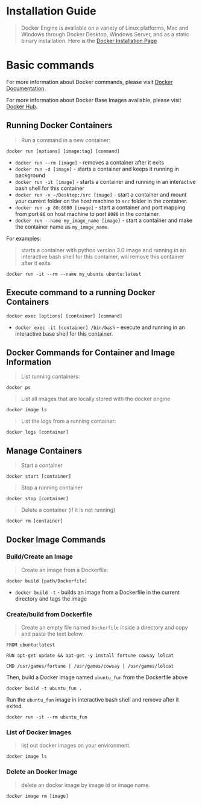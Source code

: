 # Installation Guide
> Docker Engine is available on a variety of Linux platforms, Mac and Windows through Docker Desktop, Windows Server, and as a static binary installation. Here is the 
[Docker Installation Page](https://docs.docker.com/install/)

# Basic commands
For more information about Docker commands, please visit [Docker Documentation](https://docs.docker.com/engine/reference/commandline/docker/).

For more information about Docker Base Images available, please visit [Docker Hub](https://hub.docker.com/).

## Running Docker Containers

> Run a command in a new container:

```
docker run [options] [image:tag] [command]
```

- `docker run --rm [image]` - removes a container after it exits
- `docker run -d [image]` - starts a container and keeps it running in background
- `docker run -it [image]` - starts a container and running in an interactive bash shell for this container
- `docker run -v ~/Desktop:/src [image]` - start a container and mount your current folder on the host machine to `src` folder in the container.
- `docker run -p 80:8080 [image]` - start a container and port mapping from port `80` on host machine to port `8080` in the container.
- `docker run --name my_image_name [image]` - start a container and make the container name as `my_image_name`.

For examples:
> starts a container with python version 3.0 image and running in an interactive bash shell for this container, will remove this container after it exits
```
docker run -it --rm --name my_ubuntu ubuntu:latest
```

## Execute command to a running Docker Containers
```
docker exec [options] [container] [command]
```
- `docker exec -it [container] /bin/bash` - execute and running in an interactive base shell for this container.

## Docker Commands for Container and Image Information
> List running containers:
```
docker ps
```

> List all images that are locally stored with the docker engine
```
docker image ls
```

> List the logs from a running container:
```
docker logs [container]
```

## Manage Containers
> Start a container
```
docker start [container]
```
>Stop a running container
```
docker stop [container]
```
>Delete a container (if it is not running)
```
docker rm [container]
```

## Docker Image Commands
### Build/Create an Image
> Create an image from a Dockerfile:
```
docker build [path/Dockerfile]
```
- `docker build -t` - builds an image from a Dockerfile in the current directory and tags the image

### Create/build from Dockerfile
> Create an empty file named `Dockerfile` inside a directory and copy and paste the text below.
```
FROM ubuntu:latest

RUN apt-get update && apt-get -y install fortune cowsay lolcat

CMD /usr/games/fortune | /usr/games/cowsay | /usr/games/lolcat
```

Then, build a Docker image named `ubuntu_fun` from the Dockerfile above
```
docker build -t ubuntu_fun .
```
Run the `ubuntu_fun` image in interactive bash shell and remove after it exited.
```
docker run -it --rm ubuntu_fun
```

### List of Docker images
> list out docker images on your environment.
```
docker image ls
```

### Delete an Docker Image
> delete an docker image by image id or image name.
```
docker image rm [image]
```